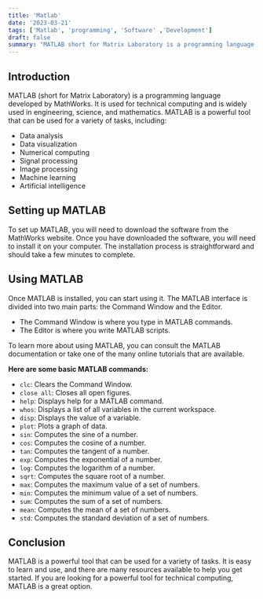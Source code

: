 ```yaml
---
title: 'Matlab'
date: '2023-03-21'
tags: ['Matlab', 'programming', 'Software' ,'Development']
draft: false
summary: "MATLAB short for Matrix Laboratory is a programming language developed by MathWorks. It is used for technical computing and is widely used in engineering, science, and mathematics."
---
```


## **Introduction**

MATLAB (short for Matrix Laboratory) is a programming language developed by MathWorks. It is used for technical computing and is widely used in engineering, science, and mathematics. MATLAB is a powerful tool that can be used for a variety of tasks, including:

* Data analysis
* Data visualization
* Numerical computing
* Signal processing
* Image processing
* Machine learning
* Artificial intelligence

## **Setting up MATLAB**

To set up MATLAB, you will need to download the software from the MathWorks website. Once you have downloaded the software, you will need to install it on your computer. The installation process is straightforward and should take a few minutes to complete.

## **Using MATLAB**

Once MATLAB is installed, you can start using it. The MATLAB interface is divided into two main parts: the Command Window and the Editor.

* The Command Window is where you type in MATLAB commands.
* The Editor is where you write MATLAB scripts.

To learn more about using MATLAB, you can consult the MATLAB documentation or take one of the many online tutorials that are available.

**Here are some basic MATLAB commands:**

* `clc`: Clears the Command Window.
* `close all`: Closes all open figures.
* `help`: Displays help for a MATLAB command.
* `whos`: Displays a list of all variables in the current workspace.
* `disp`: Displays the value of a variable.
* `plot`: Plots a graph of data.
* `sin`: Computes the sine of a number.
* `cos`: Computes the cosine of a number.
* `tan`: Computes the tangent of a number.
* `exp`: Computes the exponential of a number.
* `log`: Computes the logarithm of a number.
* `sqrt`: Computes the square root of a number.
* `max`: Computes the maximum value of a set of numbers.
* `min`: Computes the minimum value of a set of numbers.
* `sum`: Computes the sum of a set of numbers.
* `mean`: Computes the mean of a set of numbers.
* `std`: Computes the standard deviation of a set of numbers.

## **Conclusion**

MATLAB is a powerful tool that can be used for a variety of tasks. It is easy to learn and use, and there are many resources available to help you get started. If you are looking for a powerful tool for technical computing, MATLAB is a great option.
